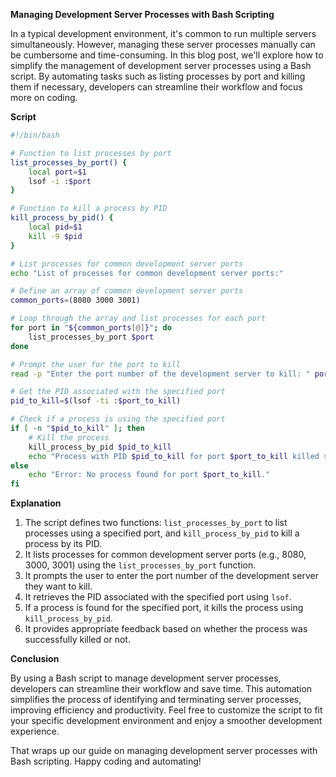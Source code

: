 **Managing Development Server Processes with Bash Scripting**

In a typical development environment, it's common to run multiple servers simultaneously. However, managing these server processes manually can be cumbersome and time-consuming. In this blog post, we'll explore how to simplify the management of development server processes using a Bash script. By automating tasks such as listing processes by port and killing them if necessary, developers can streamline their workflow and focus more on coding.

**Script**

```bash
#!/bin/bash

# Function to list processes by port
list_processes_by_port() {
    local port=$1
    lsof -i :$port
}

# Function to kill a process by PID
kill_process_by_pid() {
    local pid=$1
    kill -9 $pid
}

# List processes for common development server ports
echo "List of processes for common development server ports:"

# Define an array of common development server ports
common_ports=(8080 3000 3001)

# Loop through the array and list processes for each port
for port in "${common_ports[@]}"; do
    list_processes_by_port $port
done

# Prompt the user for the port to kill
read -p "Enter the port number of the development server to kill: " port_to_kill

# Get the PID associated with the specified port
pid_to_kill=$(lsof -ti :$port_to_kill)

# Check if a process is using the specified port
if [ -n "$pid_to_kill" ]; then
    # Kill the process
    kill_process_by_pid $pid_to_kill
    echo "Process with PID $pid_to_kill for port $port_to_kill killed successfully."
else
    echo "Error: No process found for port $port_to_kill."
fi
```

**Explanation**

1. The script defines two functions: `list_processes_by_port` to list processes using a specified port, and `kill_process_by_pid` to kill a process by its PID.
2. It lists processes for common development server ports (e.g., 8080, 3000, 3001) using the `list_processes_by_port` function.
3. It prompts the user to enter the port number of the development server they want to kill.
4. It retrieves the PID associated with the specified port using `lsof`.
5. If a process is found for the specified port, it kills the process using `kill_process_by_pid`.
6. It provides appropriate feedback based on whether the process was successfully killed or not.

**Conclusion**

By using a Bash script to manage development server processes, developers can streamline their workflow and save time. This automation simplifies the process of identifying and terminating server processes, improving efficiency and productivity. Feel free to customize the script to fit your specific development environment and enjoy a smoother development experience.

That wraps up our guide on managing development server processes with Bash scripting. Happy coding and automating!